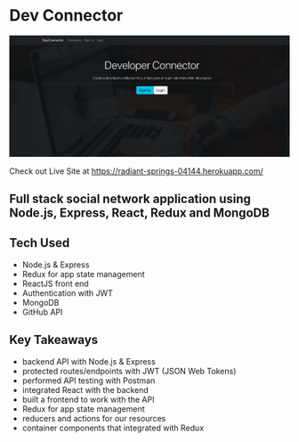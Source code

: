# Dev Connector
![alt text](main.png)

Check out Live Site at https://radiant-springs-04144.herokuapp.com/

## Full stack social network application using Node.js, Express, React, Redux and MongoDB

## Tech Used
- Node.js & Express
- Redux for app state management
- ReactJS front end
- Authentication with JWT
- MongoDB 
- GitHub API


## Key Takeaways
- backend API with Node.js & Express
- protected routes/endpoints with JWT (JSON Web Tokens)
- performed API testing with Postman
- integrated React with the backend
- built a frontend to work with the API
- Redux for app state management
- reducers and actions for our resources
- container components that integrated with Redux
